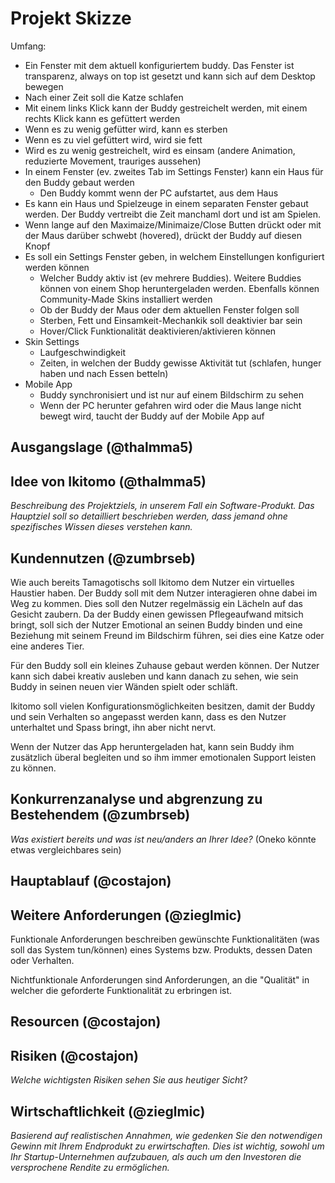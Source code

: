 # Projekt Skizze

Umfang:
- Ein Fenster mit dem aktuell konfiguriertem buddy. Das Fenster ist transparenz, always on top ist gesetzt und kann sich auf dem Desktop bewegen
- Nach einer Zeit soll die Katze schlafen
- Mit einem links Klick kann der Buddy gestreichelt werden, mit einem rechts Klick kann es gefüttert werden
- Wenn es zu wenig gefütter wird, kann es sterben
- Wenn es zu viel gefüttert wird, wird sie fett
- Wird es zu wenig gestreichelt, wird es einsam (andere Animation, reduzierte Movement, trauriges aussehen)
- In einem Fenster (ev. zweites Tab im Settings Fenster) kann ein Haus für den Buddy gebaut werden
  - Den Buddy kommt wenn der PC aufstartet, aus dem Haus
- Es kann ein Haus und Spielzeuge in einem separaten Fenster gebaut werden. Der Buddy vertreibt die Zeit manchaml dort und ist am Spielen.
- Wenn lange auf den Maximaize/Minimaize/Close Butten drückt oder mit der Maus darüber schwebt (hovered), drückt der Buddy auf diesen Knopf
- Es soll ein Settings Fenster geben, in welchem Einstellungen konfiguriert werden können
  - Welcher Buddy aktiv ist (ev mehrere Buddies). Weitere Buddies können von einem Shop heruntergeladen werden. Ebenfalls können Community-Made Skins installiert werden
  - Ob der Buddy der Maus oder dem aktuellen Fenster folgen soll
  - Sterben, Fett und Einsamkeit-Mechankik soll deaktivier bar sein
  - Hover/Click Funktionalität deaktivieren/aktivieren können
- Skin Settings
  - Laufgeschwindigkeit
  - Zeiten, in welchen der Buddy gewisse Aktivität tut (schlafen, hunger haben und nach Essen betteln)
- Mobile App 
  - Buddy synchronisiert und ist nur auf einem Bildschirm zu sehen
  - Wenn der PC herunter gefahren wird oder die Maus lange nicht bewegt wird, taucht der Buddy auf der Mobile App auf

## Ausgangslage (@thalmma5)

## Idee  von Ikitomo (@thalmma5)
*Beschreibung des Projektziels, in unserem Fall ein Software-Produkt. Das
Hauptziel soll so detailliert beschrieben werden, dass jemand ohne spezifisches Wissen
dieses verstehen kann.*
## Kundennutzen (@zumbrseb)
Wie auch bereits Tamagotischs soll Ikitomo dem Nutzer ein virtuelles Haustier haben. Der Buddy soll mit dem Nutzer interagieren ohne dabei im Weg zu kommen. 
Dies soll den Nutzer regelmässig ein Lächeln auf das Gesicht zaubern. Da der Buddy einen gewissen Pflegeaufwand mitsich bringt, soll sich der Nutzer
Emotional an seinen Buddy binden und eine Beziehung mit seinem Freund im Bildschirm führen, sei dies eine Katze oder eine anderes Tier.

Für den Buddy soll ein kleines Zuhause gebaut werden können. Der Nutzer kann sich dabei kreativ ausleben und kann danach zu sehen, wie sein Buddy in seinen neuen 
vier Wänden spielt oder schläft. 

Ikitomo soll vielen Konfigurationsmöglichkeiten besitzen, damit der Buddy und sein Verhalten so angepasst werden kann, dass es den Nutzer unterhaltet und Spass
bringt, ihn aber nicht nervt.

Wenn der Nutzer das App heruntergeladen hat, kann sein Buddy ihm zusätzlich überal begleiten und so ihm immer emotionalen Support leisten zu können.

## Konkurrenzanalyse und abgrenzung zu Bestehendem (@zumbrseb)
*Was existiert bereits und was ist neu/anders an Ihrer Idee?*
(Oneko könnte etwas vergleichbares sein)

## Hauptablauf (@costajon)

## Weitere Anforderungen (@zieglmic)
Funktionale Anforderungen beschreiben gewünschte Funktionalitäten (was soll das System tun/können) eines Systems bzw. Produkts, dessen Daten oder Verhalten.

Nichtfunktionale Anforderungen sind Anforderungen, an die "Qualität" in welcher die geforderte Funktionalität zu erbringen ist.

## Resourcen (@costajon)

## Risiken (@costajon)
*Welche wichtigsten Risiken sehen Sie aus heutiger Sicht?*

## Wirtschaftlichkeit (@zieglmic)
*Basierend auf realistischen Annahmen, wie gedenken Sie den
notwendigen Gewinn mit Ihrem Endprodukt zu erwirtschaften. Dies ist wichtig, sowohl um
Ihr Startup-Unternehmen aufzubauen, als auch um den Investoren die versprochene
Rendite zu ermöglichen.*